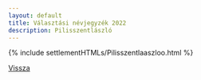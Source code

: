 ```yaml
---
layout: default
title: Választási névjegyzék 2022
description: Pilisszentlászló
---
```


{% include settlementHTMLs/Pilisszentlaaszloo.html %}

[Vissza](./)